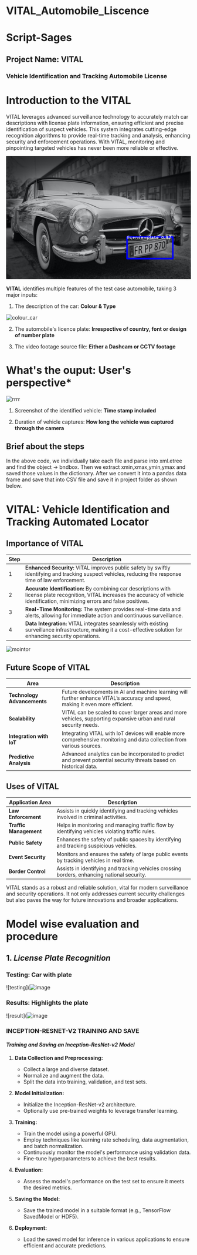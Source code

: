 # VITAL_Automobile_Liscence

# Script-Sages

## Project Name: VITAL

### Vehicle Identification and Tracking Automobile License

# **Introduction to the VITAL**

 VITAL leverages advanced surveillance technology to accurately match car descriptions with license plate information, ensuring efficient and precise identification of suspect vehicles. This system integrates cutting-edge recognition algorithms to provide real-time tracking and analysis, enhancing security and enforcement operations. With VITAL, monitoring and pinpointing targeted vehicles has never been more reliable or effective.


![Notebook1-1.png](https://github.com/Asikpalysik/Automatic-License-Plate-Detection/blob/main/Presentation/Notebook1.png?raw=true)

**VITAL** identifies multiple features of the test case automobile, taking 3 major inputs:

1. The description of the car: **Colour & Type**

![colour_car](https://lh3.googleusercontent.com/proxy/UOpW12R9kZWRJegloBIb213BbL4FwGUA7gOG8CJ7oR2Su2rTpLXnoQYVEVrxW2e6lg8f6Z1nybDZIRv4XDg)

2. The automobile's licence plate: **Irrespective of country, font or design of number plate**

3. The video footage source file: **Either a Dashcam or CCTV footage**

# **What's the ouput:** User's perspective*

![rrrr](https://mobisoftinfotech.com/resources/wp-content/uploads/2022/02/og-Number-Plate-Detection.png)

1. Screenshot of the identified vehicle: **Time stamp included**

2. Duration of vehicle captures: **How long the vehicle was captured through the camera**


## Brief about the steps

In the above code, we individually take each file and parse into xml.etree and find the object -> bndbox. Then we extract xmin,xmax,ymin,ymax and saved those values in the dictionary. After we convert it into a pandas data frame and save that into CSV file and save it in project folder as shown below.

# VITAL: Vehicle Identification and Tracking Automated Locator

## Importance of VITAL

| Step | Description                                                                 |
|------|-----------------------------------------------------------------------------|
| 1    | **Enhanced Security:** VITAL improves public safety by swiftly identifying and tracking suspect vehicles, reducing the response time of law enforcement. |
| 2    | **Accurate Identification:** By combining car descriptions with license plate recognition, VITAL increases the accuracy of vehicle identification, minimizing errors and false positives. |
| 3    | **Real-Time Monitoring:** The system provides real-time data and alerts, allowing for immediate action and continuous surveillance. |
| 4    | **Data Integration:** VITAL integrates seamlessly with existing surveillance infrastructure, making it a cost-effective solution for enhancing security operations. |

![mointor](https://i.ytimg.com/vi/T4j7Ytb57Q0/maxresdefault.jpg)

## Future Scope of VITAL

| Area              | Description                                                                                   |
|-------------------|-----------------------------------------------------------------------------------------------|
| **Technology Advancements** | Future developments in AI and machine learning will further enhance VITAL’s accuracy and speed, making it even more efficient. |
| **Scalability**             | VITAL can be scaled to cover larger areas and more vehicles, supporting expansive urban and rural security needs.             |
| **Integration with IoT**    | Integrating VITAL with IoT devices will enable more comprehensive monitoring and data collection from various sources.        |
| **Predictive Analysis**     | Advanced analytics can be incorporated to predict and prevent potential security threats based on historical data.            |

## Uses of VITAL

| Application Area          | Description                                                                                   |
|---------------------------|-----------------------------------------------------------------------------------------------|
| **Law Enforcement**       | Assists in quickly identifying and tracking vehicles involved in criminal activities.         |
| **Traffic Management**    | Helps in monitoring and managing traffic flow by identifying vehicles violating traffic rules. |
| **Public Safety**         | Enhances the safety of public spaces by identifying and tracking suspicious vehicles.          |
| **Event Security**        | Monitors and ensures the safety of large public events by tracking vehicles in real time.      |
| **Border Control**        | Assists in identifying and tracking vehicles crossing borders, enhancing national security.    |

VITAL stands as a robust and reliable solution, vital for modern surveillance and security operations. It not only addresses current security challenges but also paves the way for future innovations and broader applications.

# Model wise evaluation and procedure

## 1. *License Plate Recognition*

### Testing: Car with plate
![testing](![image](https://github.com/pvjambur/VITAL_Automobile_Liscence/assets/145439975/7e4d451e-41c9-4103-b76a-f67462578147)

### Results: Highlights the plate
![result](![image](https://github.com/pvjambur/VITAL_Automobile_Liscence/assets/145439975/a47919e3-ada2-4cd2-be70-3f7d900b925e)


### **INCEPTION-RESNET-V2 TRAINING AND SAVE**

#### *Training and Saving an Inception-ResNet-v2 Model*

1. **Data Collection and Preprocessing:**
   - Collect a large and diverse dataset.
   - Normalize and augment the data.
   - Split the data into training, validation, and test sets.

2. **Model Initialization:**
   - Initialize the Inception-ResNet-v2 architecture.
   - Optionally use pre-trained weights to leverage transfer learning.

3. **Training:**
   - Train the model using a powerful GPU.
   - Employ techniques like learning rate scheduling, data augmentation, and batch normalization.
   - Continuously monitor the model's performance using validation data.
   - Fine-tune hyperparameters to achieve the best results.

4. **Evaluation:**
   - Assess the model's performance on the test set to ensure it meets the desired metrics.

5. **Saving the Model:**
   - Save the trained model in a suitable format (e.g., TensorFlow SavedModel or HDF5).

6. **Deployment:**
   - Load the saved model for inference in various applications to ensure efficient and accurate predictions.


